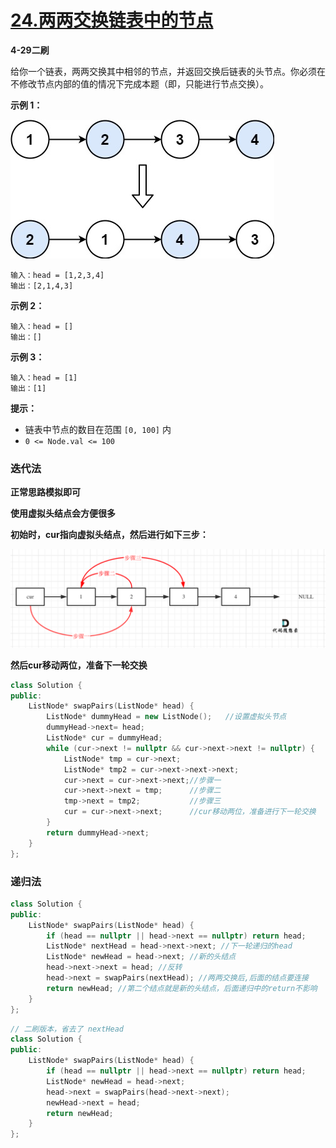 # [24.两两交换链表中的节点](https://leetcode-cn.com/problems/swap-nodes-in-pairs/)

**4-29二刷**

给你一个链表，两两交换其中相邻的节点，并返回交换后链表的头节点。你必须在不修改节点内部的值的情况下完成本题（即，只能进行节点交换）。

**示例 1：**

![img](../../Images/4.两两交换链表中的节点.assets/swap_ex1.jpg)

```
输入：head = [1,2,3,4]
输出：[2,1,4,3]
```

**示例 2：**

```
输入：head = []
输出：[]
```

**示例 3：**

```
输入：head = [1]
输出：[1]
```

**提示：**

- 链表中节点的数目在范围 `[0, 100]` 内
- `0 <= Node.val <= 100`

### 迭代法

**正常思路模拟即可**

**使用虚拟头结点会方便很多**

**初始时，cur指向虚拟头结点，然后进行如下三步：**

![24.两两交换链表中的节点1](../../Images/4.两两交换链表中的节点.assets/24.两两交换链表中的节点1.png)

**然后cur移动两位，准备下一轮交换**

```c++
class Solution {
public:
    ListNode* swapPairs(ListNode* head) {
        ListNode* dummyHead = new ListNode();	//设置虚拟头节点
        dummyHead->next= head;
        ListNode* cur = dummyHead;
        while (cur->next != nullptr && cur->next->next != nullptr) {
            ListNode* tmp = cur->next;
            ListNode* tmp2 = cur->next->next->next;
            cur->next = cur->next->next;//步骤一
            cur->next->next = tmp;		//步骤二
            tmp->next = tmp2;			//步骤三
            cur = cur->next->next;		//cur移动两位，准备进行下一轮交换
        }
        return dummyHead->next;
    }
};
```

### 递归法

```c++
class Solution {
public:
    ListNode* swapPairs(ListNode* head) {
        if (head == nullptr || head->next == nullptr) return head;
        ListNode* nextHead = head->next->next; //下一轮递归的head
        ListNode* newHead = head->next; //新的头结点
        head->next->next = head; //反转
        head->next = swapPairs(nextHead); //两两交换后,后面的结点要连接
        return newHead; //第二个结点就是新的头结点，后面递归中的return不影响
    }
};
```

```c++
// 二刷版本，省去了 nextHead
class Solution {
public:
    ListNode* swapPairs(ListNode* head) {
        if (head == nullptr || head->next == nullptr) return head;
        ListNode* newHead = head->next;
        head->next = swapPairs(head->next->next);
        newHead->next = head;
        return newHead;
    }
};
```

